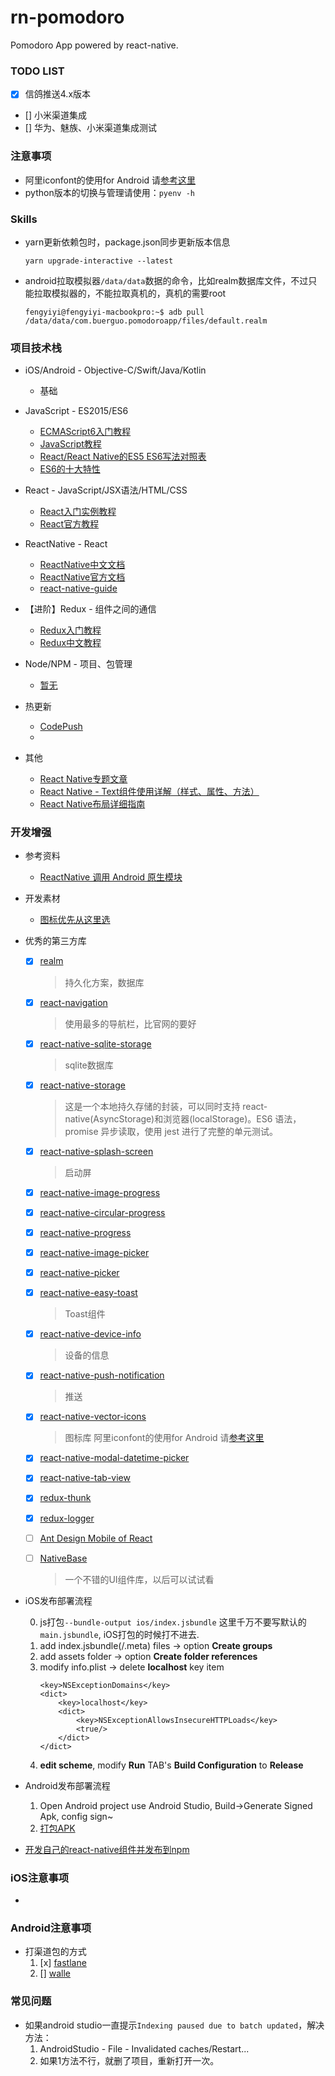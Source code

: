 # rn-pomodoro
Pomodoro App powered by react-native.

### TODO LIST

- [x] 信鸽推送4.x版本
- [] 小米渠道集成
- [] 华为、魅族、小米渠道集成测试


### 注意事项

- 阿里iconfont的使用for Android 请[参考这里](https://www.cnblogs.com/ImaY/p/9090311.html)
- python版本的切换与管理请使用：`pyenv -h`


### Skills

- yarn更新依赖包时，package.json同步更新版本信息
    ```
    yarn upgrade-interactive --latest
    ```
- android拉取模拟器`/data/data`数据的命令，比如realm数据库文件，不过只能拉取模拟器的，不能拉取真机的，真机的需要root
    ```
    fengyiyi@fengyiyi-macbookpro:~$ adb pull /data/data/com.buerguo.pomodoroapp/files/default.realm
    ```


### 项目技术栈

- iOS/Android - Objective-C/Swift/Java/Kotlin
    - 基础

- JavaScript - ES2015/ES6
    - [ECMAScript6入门教程](http://es6.ruanyifeng.com/#docs/object)
    - [JavaScript教程](http://www.runoob.com/js/js-tutorial.html)
    - [React/React Native的ES5 ES6写法对照表](http://bbs.reactnative.cn/topic/15/react-react-native-的es5-es6写法对照表)
    - [ES6的十大特性](http://geek.csdn.net/news/detail/239352)

- React - JavaScript/JSX语法/HTML/CSS
    - [React入门实例教程](http://www.ruanyifeng.com/blog/2015/03/react.html)
    - [React官方教程](https://reactjs.org/)

- ReactNative - React
    - [ReactNative中文文档](http://reactnative.cn/docs/0.48/getting-started.html)
    - [ReactNative官方文档](http://facebook.github.io/react-native/docs/getting-started.html)
    - [react-native-guide](https://github.com/reactnativecn/react-native-guide)

- 【进阶】Redux - 组件之间的通信
    - [Redux入门教程](http://www.ruanyifeng.com/blog/2016/09/redux_tutorial_part_one_basic_usages.html)
    - [Redux中文教程](http://www.redux.org.cn/docs/basics/index.html)

- Node/NPM - 项目、包管理
    - [暂无]()

- 热更新
    - [CodePush](http://microsoft.github.io/code-push/index.html#getting_started)
    - []()

- 其他
    - [React Native专题文章](http://www.hangge.com/blog/cache/category_76_1.html)
    - [React Native - Text组件使用详解（样式、属性、方法）](http://www.hangge.com/blog/cache/detail_1486.html)
    - [React Native布局详细指南](http://blog.csdn.net/quanqinyang/article/details/52215641)

### 开发增强

- 参考资料
    - [ReactNative 调用 Android 原生模块](https://juejin.im/entry/58f855585c497d0058e26080)


- 开发素材
    - [图标优先从这里选](http://www.iconfont.cn/collections/detail?spm=a313x.7781069.1998910419.d9df05512&cid=2706)


- 优秀的第三方库
    - [x] [realm](https://github.com/realm/realm-js)
        > 持久化方案，数据库
    - [x] [react-navigation](https://github.com/react-community/react-navigation)
        > 使用最多的导航栏，比官网的要好
    - [x] [react-native-sqlite-storage](https://github.com/andpor/react-native-sqlite-storage)
        > sqlite数据库
    - [x] [react-native-storage](https://github.com/sunnylqm/react-native-storage)
        > 这是一个本地持久存储的封装，可以同时支持 react-native(AsyncStorage)和浏览器(localStorage)。ES6 语法，promise 异步读取，使用 jest 进行了完整的单元测试。
    - [x] [react-native-splash-screen](https://github.com/crazycodeboy/react-native-splash-screen)
        > 启动屏
    - [x] [react-native-image-progress](https://github.com/oblador/react-native-image-progress)
    - [x] [react-native-circular-progress](https://github.com/bgryszko/react-native-circular-progress)
    - [x] [react-native-progress](https://github.com/oblador/react-native-progress)
    - [x] [react-native-image-picker](https://github.com/react-community/react-native-image-picker)
    - [x] [react-native-picker](https://github.com/beefe/react-native-picker)
    - [x] [react-native-easy-toast](https://github.com/crazycodeboy/react-native-easy-toast)
        > Toast组件
    - [x] [react-native-device-info](https://github.com/rebeccahughes/react-native-device-info)
        > 设备的信息
    - [x] [react-native-push-notification](https://github.com/zo0r/react-native-push-notification)
        > 推送
    - [x] [react-native-vector-icons](https://github.com/oblador/react-native-vector-icons)
        > 图标库 阿里iconfont的使用for Android 请[参考这里](https://www.cnblogs.com/ImaY/p/9090311.html)
    - [x] [react-native-modal-datetime-picker](https://github.com/mmazzarolo/react-native-modal-datetime-picker)
    - [x] [react-native-tab-view](https://github.com/react-native-community/react-native-tab-view)
    - [x] [redux-thunk](https://github.com/gaearon/redux-thunk)
    - [x] [redux-logger](https://github.com/evgenyrodionov/redux-logger)
    - [ ] [Ant Design Mobile of React](https://mobile.ant.design/index-cn)
    - [ ]  [NativeBase](https://github.com/GeekyAnts/NativeBase)
        > 一个不错的UI组件库，以后可以试试看


- iOS发布部署流程

   0. js打包```--bundle-output ios/index.jsbundle``` 这里千万不要写默认的```main.jsbundle```, iOS打包的时候打不进去.
   1. add index.jsbundle(/.meta) files -> option **Create groups**
   2. add assets folder -> option **Create folder references**
   3. modify info.plist -> delete **localhost** key item
        ```
        <key>NSExceptionDomains</key>
        <dict>
            <key>localhost</key>
            <dict>
                <key>NSExceptionAllowsInsecureHTTPLoads</key>
                <true/>
            </dict>
        </dict>
        ```
   4. **edit scheme**, modify **Run** TAB's **Build Configuration** to **Release**
    
- Android发布部署流程

    1. Open Android project use Android Studio, Build->Generate Signed Apk, config sign~
    2. [打包APK](http://reactnative.cn/docs/0.50/signed-apk-android.html#content)
        
- [开发自己的react-native组件并发布到npm](https://juejin.im/entry/5b908229f265da0a92238a93)

### iOS注意事项

-

### Android注意事项

- 打渠道包的方式
    1. [x]  [fastlane](https://github.com/fastlane/fastlane)
    2. [] [walle](https://github.com/Meituan-Dianping/walle)

### 常见问题

- 如果android studio一直提示`Indexing paused due to batch updated`，解决方法：
    1. AndroidStudio - File - Invalidated caches/Restart...
    2. 如果1方法不行，就删了项目，重新打开一次。